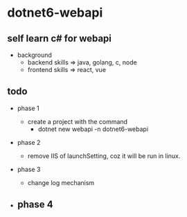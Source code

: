 # dotnet6-webapi

## self learn c# for webapi

- background
    - backend skills => java, golang, c, node
    - frontend skills => react, vue

## todo

- phase 1
    - create a project with the command
        - dotnet new webapi -n dotnet6-webapi 

- phase 2
    - remove IIS of launchSetting, coz it will be run in linux.

- phase 3
    - change log mechanism

- phase 4
    - 